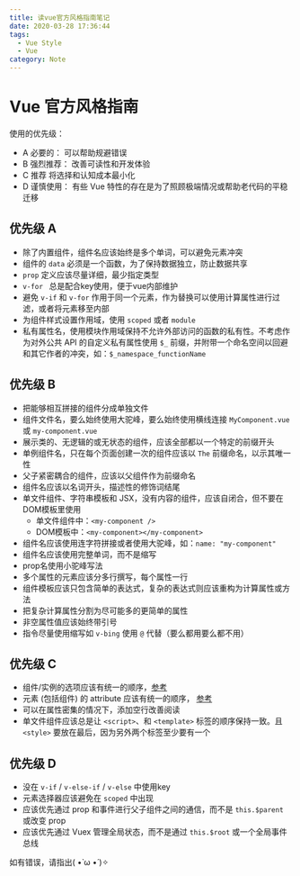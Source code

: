 ```yaml
---
title: 读vue官方风格指南笔记
date: 2020-03-28 17:36:44
tags:
  - Vue Style
  - Vue
category: Note
---
```


# Vue 官方风格指南

使用的优先级：

* A 必要的：	  可以帮助规避错误
* B 强烈推荐：  改善可读性和开发体验
* C 推荐              将选择和认知成本最小化
* D 谨慎使用：  有些 Vue 特性的存在是为了照顾极端情况或帮助老代码的平稳迁移


## 优先级 A

* 除了内置组件，组件名应该始终是多个单词，可以避免元素冲突
* 组件的 `data` 必须是一个函数，为了保持数据独立，防止数据共享
* `prop` 定义应该尽量详细，最少指定类型
* `v-for ` 总是配合key使用，便于vue内部维护
* 避免 `v-if` 和 `v-for` 作用于同一个元素，作为替换可以使用计算属性进行过滤，或者将元素移至内部
* 为组件样式设置作用域，使用 `scoped` 或者 `module`
* 私有属性名，使用模块作用域保持不允许外部访问的函数的私有性。不考虑作为对外公共 API 的自定义私有属性使用 `$_` 前缀，并附带一个命名空间以回避和其它作者的冲突，如：`$_namespace_functionName`

## 优先级 B

* 把能够相互拼接的组件分成单独文件
* 组件文件名，要么始终使用大驼峰，要么始终使用横线连接 `MyComponent.vue` 或 `my-component.vue`
* 展示类的、无逻辑的或无状态的组件，应该全部都以一个特定的前缀开头
* 单例组件名，只在每个页面创建一次的组件应该以 `The` 前缀命名，以示其唯一性
* 父子紧密耦合的组件，应该以父组件作为前缀命名
* 组件名应该以名词开头，描述性的修饰词结尾
* 单文件组件、字符串模板和 JSX，没有内容的组件，应该自闭合，但不要在DOM模板里使用
  * 单文件组件中：`<my-component />`
  * DOM模板中：`<my-component></my-component>`
* 组件名应该使用连字符拼接或者使用大驼峰，如：`name: "my-component"`
* 组件名应该使用完整单词，而不是缩写
* prop名使用小驼峰写法
* 多个属性的元素应该分多行撰写，每个属性一行
* 组件模板应该只包含简单的表达式，复杂的表达式则应该重构为计算属性或方法
* 把复杂计算属性分割为尽可能多的更简单的属性
* 非空属性值应该始终带引号
* 指令尽量使用缩写如 `v-bing` 使用 `@` 代替（要么都用要么都不用）


## 优先级 C


* 组件/实例的选项应该有统一的顺序，[参考](https://cn.vuejs.org/v2/style-guide/#组件-实例的选项的顺序-推荐)
* 元素 (包括组件) 的 attribute 应该有统一的顺序， [参考](https://cn.vuejs.org/v2/style-guide/#元素-attribute-的顺序-推荐)
* 可以在属性密集的情况下，添加空行改善阅读
* 单文件组件应该总是让 `<script>`、和 `<template>` 标签的顺序保持一致。且 `<style>` 要放在最后，因为另外两个标签至少要有一个


## 优先级 D

* 没在 ` v-if ` / ` v-else-if ` / ` v-else ` 中使用key
* 元素选择器应该避免在 `scoped` 中出现
* 应该优先通过 prop 和事件进行父子组件之间的通信，而不是 `this.$parent` 或改变 prop
* 应该优先通过 Vuex 管理全局状态，而不是通过 `this.$root` 或一个全局事件总线


如有错误，请指出( •̀ ω •́ )✧